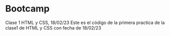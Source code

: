 # Bootcamp
Clase 1 HTML y CSS, 18/02/23
Este es el código de la primera practica de la clase1 de HTML y CSS con fecha de 18/02/23
